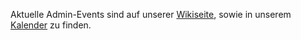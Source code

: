Aktuelle Admin-Events sind auf unserer [Wikiseite](https://wiki.stusta.de/StuStaNet-Portal), sowie in unserem [Kalender](https://cloud.stusta.de/index.php/apps/calendar/p/4PZSD7FRI3KLZ51G/StuStaNet-eV) zu finden.
